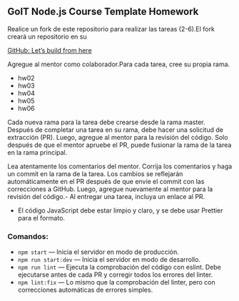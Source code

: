 ## GoIT Node.js Course Template Homework

Realice un fork de este repositorio para realizar las tareas (2-6).El fork creará un repositorio en su

[GitHub: Let’s build from here](https://github.com/)

Agregue al mentor como colaborador.Para cada tarea, cree su propia rama.

- hw02
- hw03
- hw04
- hw05
- hw06

Cada nueva rama para la tarea debe crearse desde la rama master.
Después de completar una tarea en su rama, debe hacer una solicitud de extracción (PR). Luego, agregue al mentor para la revisión del código. Solo después de que el mentor apruebe el PR, puede fusionar la rama de la tarea en la rama principal.

Lea atentamente los comentarios del mentor. Corrija los comentarios y haga un commit en la rama de la tarea. Los cambios se reflejarán automáticamente en el PR después de que envíe el commit con las correcciones a GitHub. Luego, agregue nuevamente al mentor para la revisión del código.- Al entregar una tarea, incluya un enlace al PR.

- El código JavaScript debe estar limpio y claro, y se debe usar Prettier para el formato.

### Comandos:

- `npm start` — Inicia el servidor en modo de producción.
- `npm run start:dev` — Inicia el servidor en modo de desarrollo.
- `npm run lint` — Ejecuta la comprobación del código con eslint. Debe ejecutarse antes de cada PR y corregir todos los errores del linter.
- `npm lint:fix` — Lo mismo que la comprobación del linter, pero con correcciones automáticas de errores simples.

